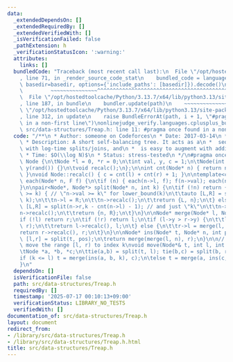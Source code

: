 ```yaml
---
data:
  _extendedDependsOn: []
  _extendedRequiredBy: []
  _extendedVerifiedWith: []
  _isVerificationFailed: false
  _pathExtension: h
  _verificationStatusIcon: ':warning:'
  attributes:
    links: []
  bundledCode: "Traceback (most recent call last):\n  File \"/opt/hostedtoolcache/Python/3.13.7/x64/lib/python3.13/site-packages/onlinejudge_verify/documentation/build.py\"\
    , line 71, in _render_source_code_stat\n    bundled_code = language.bundle(stat.path,\
    \ basedir=basedir, options={'include_paths': [basedir]}).decode()\n          \
    \         ~~~~~~~~~~~~~~~^^^^^^^^^^^^^^^^^^^^^^^^^^^^^^^^^^^^^^^^^^^^^^^^^^^^^^^^^^^^^^^^^^\n\
    \  File \"/opt/hostedtoolcache/Python/3.13.7/x64/lib/python3.13/site-packages/onlinejudge_verify/languages/cplusplus.py\"\
    , line 187, in bundle\n    bundler.update(path)\n    ~~~~~~~~~~~~~~^^^^^^\n  File\
    \ \"/opt/hostedtoolcache/Python/3.13.7/x64/lib/python3.13/site-packages/onlinejudge_verify/languages/cplusplus_bundle.py\"\
    , line 312, in update\n    raise BundleErrorAt(path, i + 1, \"#pragma once found\
    \ in a non-first line\")\nonlinejudge_verify.languages.cplusplus_bundle.BundleErrorAt:\
    \ src/data-structures/Treap.h: line 11: #pragma once found in a non-first line\n"
  code: "/**\n * Author: someone on Codeforces\n * Date: 2017-03-14\n * Source: folklore\n\
    \ * Description: A short self-balancing tree. It acts as a\n *  sequential container\
    \ with log-time splits/joins, and\n *  is easy to augment with additional data.\n\
    \ * Time: $O(\\log N)$\n * Status: stress-tested\n */\n#pragma once\n\nstruct\
    \ Node {\n\tNode *l = 0, *r = 0;\n\tint val, y, c = 1;\n\tNode(int val) : val(val),\
    \ y(rand()) {}\n\tvoid recalc();\n};\n\nint cnt(Node* n) { return n ? n->c : 0;\
    \ }\nvoid Node::recalc() { c = cnt(l) + cnt(r) + 1; }\n\ntemplate<class F> void\
    \ each(Node* n, F f) {\n\tif (n) { each(n->l, f); f(n->val); each(n->r, f); }\n\
    }\n\npair<Node*, Node*> split(Node* n, int k) {\n\tif (!n) return {};\n\tif (cnt(n->l)\
    \ >= k) { // \"n->val >= k\" for lower_bound(k)\n\t\tauto [L,R] = split(n->l,\
    \ k);\n\t\tn->l = R;\n\t\tn->recalc();\n\t\treturn {L, n};\n\t} else {\n\t\tauto\
    \ [L,R] = split(n->r,k - cnt(n->l) - 1); // and just \"k\"\n\t\tn->r = L;\n\t\t\
    n->recalc();\n\t\treturn {n, R};\n\t}\n}\n\nNode* merge(Node* l, Node* r) {\n\t\
    if (!l) return r;\n\tif (!r) return l;\n\tif (l->y > r->y) {\n\t\tl->r = merge(l->r,\
    \ r);\n\t\treturn l->recalc(), l;\n\t} else {\n\t\tr->l = merge(l, r->l);\n\t\t\
    return r->recalc(), r;\n\t}\n}\n\nNode* ins(Node* t, Node* n, int pos) {\n\tauto\
    \ [l,r] = split(t, pos);\n\treturn merge(merge(l, n), r);\n}\n\n// Example application:\
    \ move the range [l, r) to index k\nvoid move(Node*& t, int l, int r, int k) {\n\
    \tNode *a, *b, *c;\n\ttie(a,b) = split(t, l); tie(b,c) = split(b, r - l);\n\t\
    if (k <= l) t = merge(ins(a, b, k), c);\n\telse t = merge(a, ins(c, b, k - r));\n\
    }\n"
  dependsOn: []
  isVerificationFile: false
  path: src/data-structures/Treap.h
  requiredBy: []
  timestamp: '2025-07-17 00:10:13+09:00'
  verificationStatus: LIBRARY_NO_TESTS
  verifiedWith: []
documentation_of: src/data-structures/Treap.h
layout: document
redirect_from:
- /library/src/data-structures/Treap.h
- /library/src/data-structures/Treap.h.html
title: src/data-structures/Treap.h
---
```

